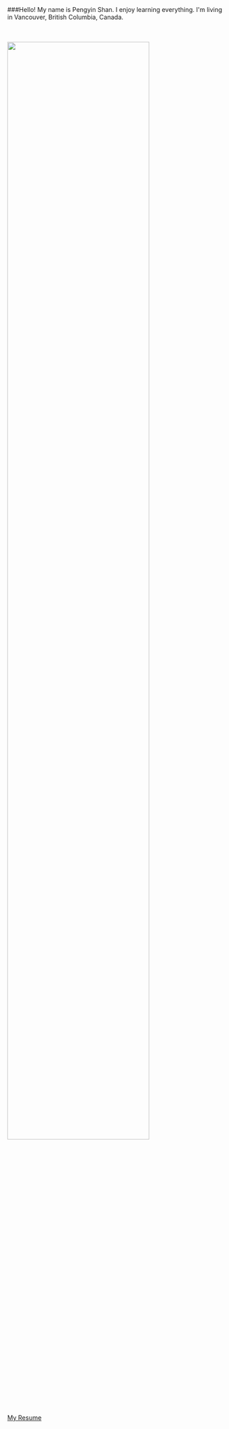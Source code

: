 <!-- 
.. title: About Me
.. slug: about_me
.. date: 2018-01-18
.. tags: 
.. category: 
.. link: 
.. description: 
.. type: text
-->

<br/>
<br/>

###Hello! My name is Pengyin Shan. I enjoy learning everything. I'm living in Vancouver, British Columbia, Canada.

<br/>
<br/>
<img src="/images/pengyin.png" width="80%" >
<br/>
<a href="/Pengyin Shan.pdf" target="_blank">My Resume</a>

<br/>
<br/>


